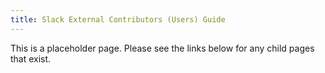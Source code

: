 ```yaml
---
title: Slack External Contributors (Users) Guide
---
```


This is a placeholder page. Please see the links below for any child pages that exist.
